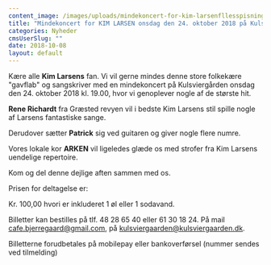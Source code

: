 ```yaml
---
content_image: /images/uploads/mindekoncert-for-kim-larsenfllesspisning-den-30-september-2017-k1800/kim-larsen-3.jpg
title: "Mindekoncert for KIM LARSEN onsdag den 24. oktober 2018 på Kulsviergården "
categories: Nyheder
cmsUserSlug: ""
date: 2018-10-08 
layout: default
---
```


Kære alle **Kim Larsens** fan. Vi vil gerne mindes denne store folkekære "gavflab" og sangskriver med en mindekoncert på Kulsviergården onsdag den 24. oktober 2018 kl. 19.00, hvor vi genoplever nogle af de største hit. 

**Rene Richardt** fra Græsted revyen vil i bedste Kim Larsens stil spille nogle af Larsens fantastiske sange.

Derudover sætter **Patrick** sig ved guitaren og giver nogle flere numre. 

Vores lokale kor **ARKEN** vil ligeledes glæde os med strofer fra Kim Larsens uendelige repertoire.

Kom og del denne dejlige aften sammen med os.

Prisen for deltagelse er:

Kr. 100,00 hvori er inkluderet 1 øl eller 1 sodavand.

Billetter kan bestilles på tlf. 48 28 65 40 eller 61 30 18 24. På mail [cafe.bjerregaard@gmail.com](mailto:cafe.bjerregaard@gmail.com), på [kulsviergaarden@kulsviergaarden.dk](mailto:kulsviergaarden@kulsviergaarden.dk).

Billetterne forudbetales på mobilepay eller bankoverførsel (nummer sendes ved tilmelding) 